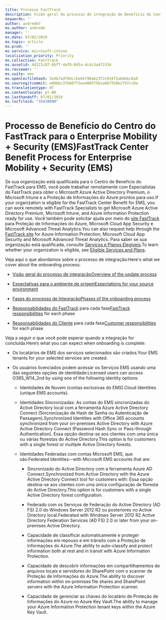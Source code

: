 ```yaml
---
title: Processo FastTrack
description: Visão geral do processo de integração de Benefício do Centro do FastTrack
keywords: ''
author: andredm7
ms.author: andredm
manager: ''
ms.date: 07/02/2019
ms.topic: article
ms.prod: ''
ms.service: microsoft-intune
localization_priority: Priority
ms.collection: FastTrack
ms.assetid: dd221c87-6bf7-4af8-845a-dc4c3a4f2334
ms.reviewer: ''
ms.suite: ems
ms.openlocfilehash: 5e4b7adf0dccbe66798a623f2c918f2ab0ebc8a0
ms.sourcegitcommit: ed0bbc37b887f2ea408575b1a667550b2797cc0a
ms.translationtype: HT
ms.contentlocale: pt-BR
ms.lasthandoff: 07/01/2019
ms.locfileid: "35410690"
---
```

# <a name="fasttrack-center-benefit-process-for-enterprise-mobility--security-ems"></a><span data-ttu-id="78197-103">Processo de Benefício do Centro do FastTrack para o Enterprise Mobility + Security (EMS)</span><span class="sxs-lookup"><span data-stu-id="78197-103">FastTrack Center Benefit Process for Enterprise Mobility + Security (EMS)</span></span>
<span data-ttu-id="78197-104">Se sua organização está qualificada para o Centro de Benefício do FastTrack para EMS, você pode trabalhar remotamente com Especialistas do FastTrack para obter o Microsoft Azure Active Directory Premium, o Microsoft Intune e a Proteção de Informações do Azure prontos para uso.</span><span class="sxs-lookup"><span data-stu-id="78197-104">If your organization is eligible for the FastTrack Center Benefit for EMS, you can work remotely with FastTrack Specialists to get Microsoft Azure Active Directory Premium, Microsoft Intune, and Azure Information Protection ready for use.</span></span> <span data-ttu-id="78197-105">Você também pode solicitar ajuda por meio do [site FastTrack](https://www.microsoft.com/fasttrack/microsoft-365/ems) para Proteção de Informações do Azure, Microsoft Cloud App Security e Microsoft Advanced Threat Analytics.</span><span class="sxs-lookup"><span data-stu-id="78197-105">You can also request help through the [FastTrack site](https://www.microsoft.com/fasttrack/microsoft-365/ems) for Azure Information Protection, Microsoft Cloud App Security and Microsoft Advanced Threat Analytics.</span></span> <span data-ttu-id="78197-106">Para saber se sua organização está qualificada, consulte [Serviços e Planos Elegíveis](M365-eligible-services-and-plans.md).</span><span class="sxs-lookup"><span data-stu-id="78197-106">To learn whether your organization is eligible, see [Eligible Services and Plans](M365-eligible-services-and-plans.md).</span></span>


<span data-ttu-id="78197-107">Veja aqui o que abordamos sobre o processo de integração:</span><span class="sxs-lookup"><span data-stu-id="78197-107">Here's what we cover about the onboarding process:</span></span>

-   [<span data-ttu-id="78197-108">Visão geral do processo de integração</span><span class="sxs-lookup"><span data-stu-id="78197-108">Overview of the update process</span></span>](EMS-fasttrack-benefit-overview.md)

-   [<span data-ttu-id="78197-109">Expectativas para o ambiente de origem</span><span class="sxs-lookup"><span data-stu-id="78197-109">Expectations for your source environment</span></span>](EMS-source-environment-expectations.md)

-   [<span data-ttu-id="78197-110">Fases do processo de Integração</span><span class="sxs-lookup"><span data-stu-id="78197-110">Phases of the onboarding process</span></span>](EMS-onboarding-phases.md)

-   <span data-ttu-id="78197-111">[Responsabilidades do FastTrack](EMS-fasttrack-responsibilities.md) para cada fase</span><span class="sxs-lookup"><span data-stu-id="78197-111">[FastTrack responsibilities](EMS-fasttrack-responsibilities.md) for each phase</span></span>

-   <span data-ttu-id="78197-112">[Responsabilidades do Cliente](EMS-your-responsibilities.md) para cada fase</span><span class="sxs-lookup"><span data-stu-id="78197-112">[Customer responsibilities](EMS-your-responsibilities.md) for each phase</span></span>

<span data-ttu-id="78197-113">Veja a seguir o que você pode esperar quando a integração for concluída:</span><span class="sxs-lookup"><span data-stu-id="78197-113">Here’s what you can expect when onboarding is complete:</span></span>

-   <span data-ttu-id="78197-114">Os locatários de EMS dos serviços selecionados são criados.</span><span class="sxs-lookup"><span data-stu-id="78197-114">Your EMS tenants for your selected services are created.</span></span>

-   <span data-ttu-id="78197-115">Os usuários licenciados podem acessar os Serviços EMS usando uma das seguintes opções de identidade:</span><span class="sxs-lookup"><span data-stu-id="78197-115">Licensed users can access O365_W14_2nd by using one of the following identity options:</span></span>

    -   <span data-ttu-id="78197-116">Identidades de Nuvem (contas exclusivas do EMS).</span><span class="sxs-lookup"><span data-stu-id="78197-116">Cloud Identities (unique EMS accounts).</span></span>

    -   <span data-ttu-id="78197-117">Identidades Sincronizadas: As contas do EMS sincronizadas do Active Directory local com a ferramenta Azure Active Directory Connect (Sincronização de Hash de Senha ou Autenticação de Passagem).</span><span class="sxs-lookup"><span data-stu-id="78197-117">Synchronized Identities with Office 365 accounts synchronized from your on-premises Active Directory with Azure Active Directory Connect (Password Hash Sync or Pass-through Authentication).</span></span> <span data-ttu-id="78197-118">Essa opção destina-se aos clientes com uma única ou várias florestas do Active Directory.</span><span class="sxs-lookup"><span data-stu-id="78197-118">This option is for customers with a single forest or multiple Active Directory forests.</span></span>

    -   <span data-ttu-id="78197-119">Identidades Federadas com contas Microsoft EMS, que são:</span><span class="sxs-lookup"><span data-stu-id="78197-119">Federated Identities--with Microsoft EMS accounts that are:</span></span>

        -   <span data-ttu-id="78197-120">Sincronizado do Active Directory com a ferramenta Azure AD Connect.</span><span class="sxs-lookup"><span data-stu-id="78197-120">Synchronized from Active Directory with the Azure Active Directory Connect tool for customers with:</span></span> <span data-ttu-id="78197-121">Essa opção destina-se aos clientes com uma única configuração de floresta do Active Directory.</span><span class="sxs-lookup"><span data-stu-id="78197-121">This option is for customers with a single Active Directory forest configuration.</span></span>

        -   <span data-ttu-id="78197-122">Federado com os Serviços de Federação do Active Directory (AD FS) 2.0 do Windows Server 2012 R2 ou posteriores no Active Directory local.</span><span class="sxs-lookup"><span data-stu-id="78197-122">Federated with Windows Server 2012 R2 Active Directory Federation Services (AD FS) 2.0 or later from your on-premises Active Directory.</span></span>

        -   <span data-ttu-id="78197-123">Capacidade de classificar automaticamente e proteger informações em repouso e em trânsito com a Proteção de Informações do Azure.</span><span class="sxs-lookup"><span data-stu-id="78197-123">The ability to auto-classify and protect information both at rest and in transit with Azure Information Protection.</span></span> 

        -   <span data-ttu-id="78197-124">Capacidade de descobrir informações em compartilhamentos de arquivos locais e servidores do SharePoint com o scanner de Proteção de Informações do Azure.</span><span class="sxs-lookup"><span data-stu-id="78197-124">The ability to discover information within on-premises file shares and SharePoint servers with the Azure Information Protection scanner.</span></span> 

        -   <span data-ttu-id="78197-125">Capacidade de gerenciar as chaves do locatário de Proteção de Informações do Azure no Azure Key Vault.</span><span class="sxs-lookup"><span data-stu-id="78197-125">The ability to manage your Azure Information Protection tenant keys within the Azure Key Vault.</span></span> 
